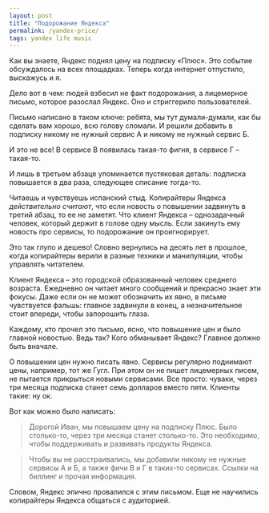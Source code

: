 ```yaml
---
layout: post
title: "Подорожание Яндекса"
permalink: /yandex-price/
tags: yandex life music
---
```


Как вы знаете, Яндекс поднял цену на подписку «Плюс». Это событие обсуждалось на
всех площадках. Теперь когда интернет отпустило, выскажусь и я.

Дело вот в чем: людей взбесил не факт подорожания, а лицемерное письмо, которое
разослал Яндекс. Оно и стриггерило пользователей.

Письмо написано в таком ключе: ребята, мы тут думали-думали, как бы сделать вам
хорошо, всю голову сломали. И решили добавить в подписку никому не нужный сервис
А и никому не нужный сервис Б.

И это не все! В сервисе В появилась такая-то фигня, в сервисе Г – такая-то.

И лишь в третьем абзаце упоминается пустяковая деталь: подписка повышается в два
раза, следующее списание тогда-то.

Читаешь и чувствуешь испанский стыд. Копирайтеры Яндекса *действительно
считают*, что если новость о повышении задвинуть в третий абзац, то ее не
заметят. Что клиент Яндекса – однозадачный человек, который держит в голове одну
мысль. Если закинуть ему новость про сервисы, то подорожание он проигнорирует.

Это так глупо и дешево! Словно вернулись на десять лет в прошлое, когда
копирайтеры верили в разные техники и манипуляции, чтобы управлять читателем.

Клиент Яндекса – это городской образованный человек среднего возраста. Ежедневно
он читает много сообщений и прекрасно знает эти фокусы. Даже если он не может
обозначить их явно, в письме чувствуется фальшь: главное задвинули в конец, а
незначительное стоит впереди, чтобы запорошить глаза.

Каждому, кто прочел это письмо, ясно, что повышение цен и было главной
новостью. Ведь так? Кого обманывает Яндекс? Главное должно быть вначале.

О повышении цен нужно писать явно. Сервисы регулярно поднимают цены, например,
тот же Гугл. При этом он не пишет лицемерных писем, не пытается прикрыться
новыми сервисами. Все просто: чуваки, через три месяца подписка станет семь
долларов вместо пяти. Клиенты такие: ну ок.

Вот как можно было написать:

> Дорогой Иван, мы повышаем цену на подписку Плюс. Было столько-то, через три
> месяца станет столько-то. Это необходимо, чтобы поддерживать и развивать
> продукты Яндекса.

> Чтобы вы не расстраивались, мы добавили никому не нужные сервисы А и Б, а
> также фичи В и Г в таких-то сервисах. Ссылки на биллинг и прочая информация.

Словом, Яндекс эпично провалился с этим письмом. Еще не научились копирайтеры
Яндекса общаться с аудиторией.
